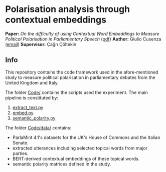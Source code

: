 # Polarisation analysis through contextual embeddings

**Paper:** _On the difficulty of using Contextual Word Embeddings to Measure Political Polarisation in Parliamentary Speech_ ([pdf](paper.pdf))
**Author:** Giulio Cusenza ([email](mailto:giuliocusenza@gmail.com))
**Supervisor:** Çağrı Çöltekin

## Info
This repository contains the code framework used in the afore-mentioned study to measure political polarisation in parliamentary debates from the United Kingdom and Italy.

The folder [Code/](./Code/) contains the scripts used the experiment. The main pipeline is constituted by:
1. [extract_text.py](./Code/extract_text.py)
2. [embed.py](./Code/embed.py)
3. [semantic_polarity.py](./Code/semantic_polarity.py)

The folder [Code/data/](./Code/data/) contains:
- ParlaMint 4.1's datasets for the UK's House of Commons and the Italian Senate.
- extracted utterances including selected topical words from major parties.
- BERT-derived contextual embeddings of these topical words.
- semantic polarity matrices defined in the study.